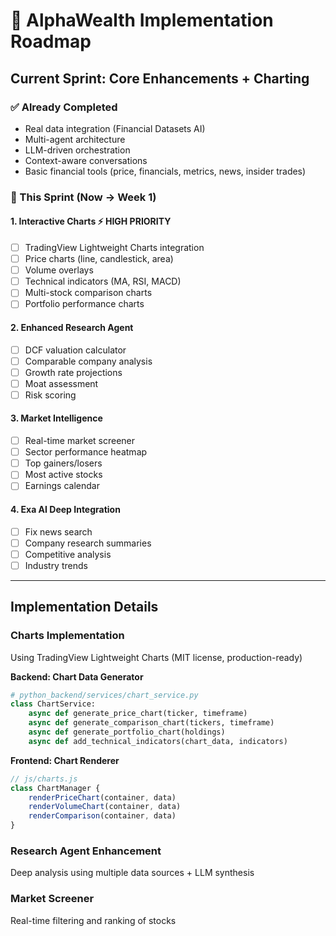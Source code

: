 # 🚀 AlphaWealth Implementation Roadmap

## Current Sprint: Core Enhancements + Charting

### ✅ Already Completed
- Real data integration (Financial Datasets AI)
- Multi-agent architecture
- LLM-driven orchestration
- Context-aware conversations
- Basic financial tools (price, financials, metrics, news, insider trades)

### 🎯 This Sprint (Now → Week 1)

#### 1. **Interactive Charts** ⚡ HIGH PRIORITY
- [ ] TradingView Lightweight Charts integration
- [ ] Price charts (line, candlestick, area)
- [ ] Volume overlays
- [ ] Technical indicators (MA, RSI, MACD)
- [ ] Multi-stock comparison charts
- [ ] Portfolio performance charts

#### 2. **Enhanced Research Agent**
- [ ] DCF valuation calculator
- [ ] Comparable company analysis
- [ ] Growth rate projections
- [ ] Moat assessment
- [ ] Risk scoring

#### 3. **Market Intelligence**
- [ ] Real-time market screener
- [ ] Sector performance heatmap
- [ ] Top gainers/losers
- [ ] Most active stocks
- [ ] Earnings calendar

#### 4. **Exa AI Deep Integration**
- [ ] Fix news search
- [ ] Company research summaries
- [ ] Competitive analysis
- [ ] Industry trends

---

## Implementation Details

### Charts Implementation
Using TradingView Lightweight Charts (MIT license, production-ready)

**Backend: Chart Data Generator**
```python
# python_backend/services/chart_service.py
class ChartService:
    async def generate_price_chart(ticker, timeframe)
    async def generate_comparison_chart(tickers, timeframe)
    async def generate_portfolio_chart(holdings)
    async def add_technical_indicators(chart_data, indicators)
```

**Frontend: Chart Renderer**
```javascript
// js/charts.js
class ChartManager {
    renderPriceChart(container, data)
    renderVolumeChart(container, data)
    renderComparison(container, data)
}
```

### Research Agent Enhancement
Deep analysis using multiple data sources + LLM synthesis

### Market Screener
Real-time filtering and ranking of stocks

